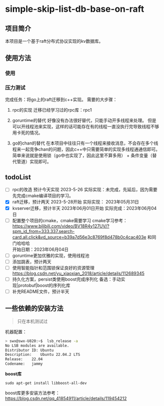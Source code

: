 # simple-skip-list-db-base-on-raft

## 项目简介
本项目是一个基于raft分布式协议实现的kv数据库。

## 使用方法
### 使用
### 压力测试


完成任务：将go上的raft迁移到c++实现。
需要的大步骤：
1. rpc的实现
   迁移已经学习过的rpc库：rpc1

2. goruntime的替代
   好像没有办法很好替代，只能手动开多线程来处理。
    但是可以开线程池来实现，这样的话可能存在有的线程一直没执行完导致线程不够用卡死的情况。

3. go的chan的替代
   在本项目中往往只有一个线程来接收消息，不会存在多个线程来一起竞争chan的问题，因此c++中只需要简单的实现多线程通通信即可。
   简单来说就是使用锁（go中也实现了，因此这里不算多用） + 条件变量（替代管道）实现即可。


## todoList
- [ ] rpc的改造 预计今天实现 2023-5-26     实际实现：未完成，先延后，因为需要先完成cmake编译项目的学习。
- [x] raft迁移，预计两天  2023-5-28开始                实际实现： 2023年05月31日
- [x] kvserver迁移，预计半天   2023年06月01日开始  实际完成：2023年06月04日
- [ ] 配置整个项目的cmake，cmake需要学习  cmake学习参考：https://www.bilibili.com/video/BV18R4y127UV/?spm_id_from=333.337.search-card.all.click&vd_source=b39a7d56e3c8769f8d478b0c4cac403e 和同门哈哈哈   
 开始日期：2023年06月04日      
- [ ] goruntime更加优雅的实现，使用线程池
- [ ] 添加跳表，预计两天
- [ ] 使用智能指针和范围锁保证良好的资源管理 https://blog.csdn.net/yu_xiaoxian_2018/article/details/112689345
- [ ] 持久化方案，persist类使用boost完成序列化 备选：手动实现|protobuf|boost的序列化库
- [ ] 补充README文件，预计半天

## 一些依赖的安装方法
> 只在本机测试过

机器配置：
```bash
> swx@swx-U820:~$  lsb_release -a
No LSB modules are available.
Distributor ID:	Ubuntu
Description:	Ubuntu 22.04.2 LTS
Release:	22.04
Codename:	jammy
```

**boost库**
```
sudo apt-get install libboost-all-dev
```
boost库更多安装方法参考： https://blog.csdn.net/qq_41854911/article/details/119454212